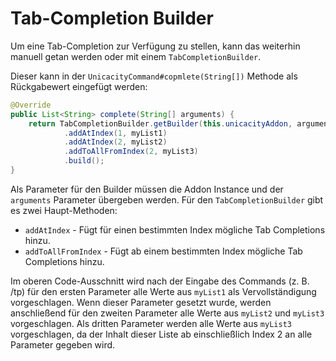 # Tab-Completion Builder
Um eine Tab-Completion zur Verfügung zu stellen, kann das weiterhin manuell getan werden oder mit einem
`TabCompletionBuilder`.

Dieser kann in der `UnicacityCommand#copmlete(String[])` Methode als Rückgabewert eingefügt werden:
```java
@Override
public List<String> complete(String[] arguments) {
    return TabCompletionBuilder.getBuilder(this.unicacityAddon, arguments)
            .addAtIndex(1, myList1)
            .addAtIndex(2, myList2)
            .addToAllFromIndex(2, myList3)
            .build();
}
```

Als Parameter für den Builder müssen die Addon Instance und der `arguments` Parameter übergeben werden.
Für den `TabCompletionBuilder` gibt es zwei Haupt-Methoden:

* `addAtIndex` - Fügt für einen bestimmten Index mögliche Tab Completions hinzu.
* `addToAllFromIndex` - Fügt ab einem bestimmten Index mögliche Tab Completions hinzu.

Im oberen Code-Ausschnitt wird nach der Eingabe des Commands (z. B. /tp) für den ersten Parameter alle Werte aus
`myList1` als Vervollständigung vorgeschlagen. Wenn dieser Parameter gesetzt wurde, werden anschließend für den zweiten
Parameter alle Werte aus `myList2` und `myList3` vorgeschlagen. Als dritten Parameter werden alle Werte aus `myList3`
vorgeschlagen, da der Inhalt dieser Liste ab einschließlich Index 2 an alle Parameter gegeben wird.